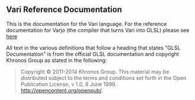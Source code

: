 ## Vari Reference Documentation

This is the documentation for the Vari language. For the reference documentation for Varjo (the compiler that turns Vari into GLSL) please see [here](http://techsnuffle.com/varjo/varjo-reference.html)

All text in the various definitions that follow a heading that states "GLSL Documentation" is from the official GLSL documentation and copyright Khronos Group as stated in the following:

> Copyright © 2011-2014 Khronos Group. This material may be distributed subject
> to the terms and conditions set forth in the Open Publication License, v 1.0, 8
> June 1999. http://opencontent.org/openpub/.
